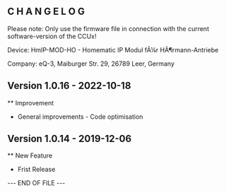 C H A N G E L O G
-----------------

Please note: Only use the firmware file in connection with the current software-version of the CCUx!

Device:      HmIP-MOD-HO - Homematic IP Modul fÃ¼r HÃ¶rmann-Antriebe

Company:     eQ-3, Maiburger Str. 29, 26789 Leer, Germany


Version 1.0.16 - 2022-10-18
--------------------------------------------------------------

** Improvement
   * General improvements - Code optimisation


Version 1.0.14 - 2019-12-06
--------------------------------------------------------------

** New Feature
   * Frist Release


--- END OF FILE ---
